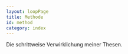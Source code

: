 ```yaml
---
layout: loopPage
title: Methode
id: method
category: index
---
```


Die schrittweise Verwirklichung meiner Thesen.